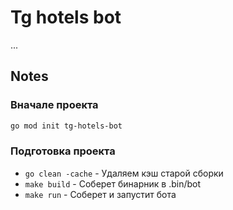# Tg hotels bot

...

## Notes

### Вначале проекта 

```bash
go mod init tg-hotels-bot
```

### Подготовка проекта

- `go clean -cache` - Удаляем кэш старой сборки
- `make build`  - Соберет бинарник в .bin/bot
- `make run`    - Соберет и запустит бота

